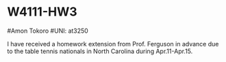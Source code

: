 # W4111-HW3
#Amon Tokoro
#UNI: at3250

I have received a homework extension from Prof. Ferguson in advance 
due to the table tennis nationals in North Carolina during Apr.11-Apr.15. 
